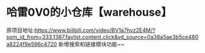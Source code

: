 # 哈雷0V0的小仓库【warehouse】
原项目地址:https://www.bilibili.com/video/BV1a7hvz2E4M/?spm_id_from=333.1387.favlist.content.click&vd_source=0a38a5ae3b5ce480a8224f9e596c4720
新增搜索和链接模块功能~~
